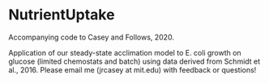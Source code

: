 # NutrientUptake
Accompanying code to Casey and Follows, 2020. 

Application of our steady-state acclimation model to E. coli growth on glucose (limited chemostats and batch) using data derived from Schmidt et al., 2016. Please email me (jrcasey at mit.edu) with feedback or questions!
